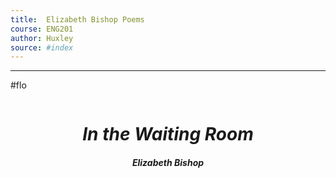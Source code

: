 ```yaml
---
title:  Elizabeth Bishop Poems
course: ENG201
author: Huxley 
source: #index
---
```


---

#flo
```
```


# $$In\ the\ Waiting\ Room$$
#### *$$Elizabeth\ Bishop$$*

























